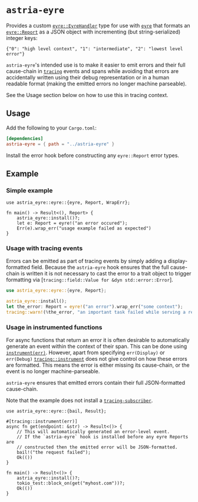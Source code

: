 # `astria-eyre`

Provides a custom [`eyre::EyreHandler`] type for use with [`eyre`] that formats
an [`eyre::Report`] as a JSON object with incrementing (but string-serialized)
integer keys:

```console
{"0": "high level context", "1": "intermediate", "2": "lowest level error"}
````

`astria-eyre`'s intended use is to make it easier to emit errors and their full
cause-chain in [`tracing`] events and spans while avoiding that errors are
accidentally written using their debug representation or in a human readable
format (making the emitted errors no longer machine parseable).

See the Usage section below on how to use this in tracing context.

[`eyre::EyreHandler`]: https://docs.rs/eyre/*/eyre/trait.EyreHandler.html
[`eyre`]: https://docs.rs/eyre
[`eyre::Report`]: https://docs.rs/eyre/*/eyre/struct.Report.html
[`tracing`]: https://docs.rs/tracing
[`tracing::instrument`]: https://docs.rs/tracing/*/tracing/attr.instrument.html

## Usage

Add the following to your `Cargo.toml`:

```toml
[dependencies]
astria-eyre = { path = "../astria-eyre" }
```

Install the error hook before constructing any `eyre::Report` error types.

## Example

### Simple example

```rust,should_panic
use astria_eyre::eyre::{eyre, Report, WrapErr};

fn main() -> Result<(), Report> {
    astria_eyre::install()?;
    let e: Report = eyre!("an error occured");
    Err(e).wrap_err("usage example failed as expected")
}
```

### Usage with tracing events

Errors can be emitted as part of tracing events by simply adding a
display-formatted field. Because the `astria-eyre` hook ensures that the full
cause-chain is written it is not necessary to cast the error to a trait
object to trigger formatting via
[`tracing::field::Value for &dyn std::error::Error`].

```rust
use astria_eyre::eyre::{eyre, Report};

astria_eyre::install();
let the_error: Report = eyre!("an error").wrap_err("some context");
tracing::warn!(%the_error, "an important task failed while serving a request");
```

### Usage in instrumented functions

For async functions that return an error it is often desirable to automatically
generate an event within the context of their span. This can be done using
[`instrument(err)`](https://docs.rs/tracing/*/tracing/attr.instrument.html).
However, apart from specifying `err(Display)` or `err(Debug)`
[`tracing::instrument`] does not give control on how these errors are
formatted. This means the error is either missing its cause-chain, or the event
is no longer machine-parseable.

`astria-eyre` ensures that emitted errors contain their full JSON-formatted
cause-chain.

Note that the example does not install a [`tracing-subscriber`].

[`tracing-subscriber`]: https://docs.rs/tracing-subscriber

```rust,should_panic
use astria_eyre::eyre::{bail, Result};

#[tracing::instrument(err)]
async fn get(endpoint: &str) -> Result<()> {
    // This will automatically generated an error-level event.
    // If the `astria-eyre` hook is installed before any eyre Reports are
    // constructed then the emitted error will be JSON-formatted.
    bail!("the request failed");
    Ok(())
}

fn main() -> Result<()> {
    astria_eyre::install()?;
    tokio_test::block_on(get("myhost.com"))?;
    Ok(())
}
```
